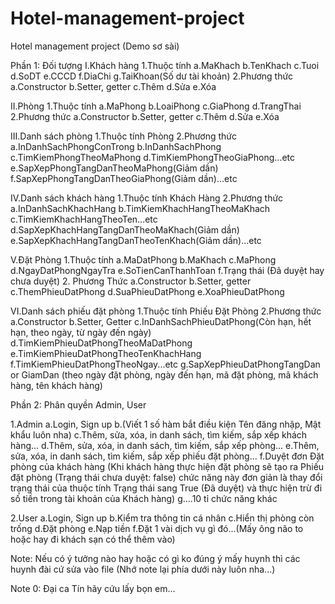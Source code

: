 # Hotel-management-project
Hotel management project (Demo sơ sài)

Phần 1: Đối tượng
I.Khách hàng 
1.Thuộc tính 
a.MaKhach
b.TenKhach
c.Tuoi
d.SoDT
e.CCCD
f.DiaChi
g.TaiKhoan(Số dư tài khoản)
2.Phương thức
a.Constructor
b.Setter, getter
c.Thêm
d.Sửa
e.Xóa

II.Phòng
1.Thuộc tính
a.MaPhong
b.LoaiPhong
c.GiaPhong
d.TrangThai
2.Phương thức
a.Constructor
b.Setter, getter
c.Thêm
d.Sửa
e.Xóa

III.Danh sách phòng
1.Thuộc tính
Phòng
2.Phương thức
a.InDanhSachPhongConTrong
b.InDanhSachPhong
c.TimKiemPhongTheoMaPhong
d.TimKiemPhongTheoGiaPhong...etc
e.SapXepPhongTangDanTheoMaPhong(Giảm dần)
f.SapXepPhongTangDanTheoGiaPhong(Giảm dần)...etc

IV.Danh sách khách hàng
1.Thuộc tính
Khách Hàng
2.Phương thức
a.InDanhSachKhachHang
b.TimKiemKhachHangTheoMaKhach
c.TimKiemKhachHangTheoTen...etc
d.SapXepKhachHangTangDanTheoMaKhach(Giảm dần)
e.SapXepKhachHangTangDanTheoTenKhach(Giảm dần)...etc

V.Đặt Phòng
1.Thuộc tính
a.MaDatPhong
b.MaKhach
c.MaPhong
d.NgayDatPhongNgayTra
e.SoTienCanThanhToan
f.Trạng thái (Đã duyệt hay chưa duyệt)
2. Phương Thức
a.Constructor
b.Setter, getter
c.ThemPhieuDatPhong
d.SuaPhieuDatPhong
e.XoaPhieuDatPhong

VI.Danh sách phiếu đặt phòng
1.Thuộc tính
Phiếu Đặt Phòng
2.Phương thức
a.Constructor
b.Setter, Getter
c.InDanhSachPhieuDatPhong(Còn hạn, hết hạn, theo ngày, từ ngày đến 	ngày)
d.TimKiemPhieuDatPhongTheoMaDatPhong
e.TimKiemPhieuDatPhongTheoTenKhachHang
f.TimKiemPhieuDatPhongTheoNgay...etc
g.SapXepPhieuDatPhongTangDan or GiamDan (theo ngày đặt phòng, 	ngày đến hạn, mã đặt phòng, mã khách hàng, tên khách hàng)

Phần 2: Phân quyền Admin, User

1.Admin
a.Login, Sign up
b.(Viết 1 số hàm bắt điều kiện Tên đăng nhập, Mật khẩu luôn nha)
c.Thêm, sửa, xóa, in danh sách, tìm kiếm, sắp xếp khách hàng...
d.Thêm, sửa, xóa, in danh sách, tìm kiếm, sắp xếp phòng...
e.Thêm, sửa, xóa, in danh sách, tìm kiếm, sắp xếp phiếu đặt phòng...
f.Duyệt đơn Đặt phòng của khách hàng (Khi khách hàng thực hiện đặt phòng sẽ tạo ra Phiếu đặt phòng (Trạng thái chưa duyệt: false) chức năng này đơn giản là thay đổi trạng thái của thuộc tính Trạng thái sang True (Đã duyệt) và thực hiện trừ đi số tiền trong tài khoản của Khách hàng)
g....10 tỉ chức năng khác

2.User
a.Login, Sign up
b.Kiểm tra thông tin cá nhân
c.Hiển thị phòng còn trống
d.Đặt phòng
e.Nạp tiền
f.Đặt 1 vài dịch vụ gì đó...(Mấy ông não to hoặc hay đi khách sạn có thể thêm vào)

Note: Nếu có ý tưởng nào hay hoặc có gì ko đúng ý mấy huynh thì các huynh đài cứ sửa vào file (Nhớ note lại phía dưới này luôn nha...)

Note 0: Đại ca Tín hãy cứu lấy bọn em...




